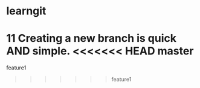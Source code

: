 # learngit
11
Creating a new branch is quick AND simple.
<<<<<<< HEAD
master
=======
feature1
>>>>>>> feature1
